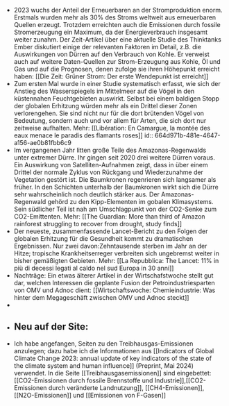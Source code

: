 - 2023 wuchs der Anteil der Erneuerbaren an der Stromproduktion enorm. Erstmals wurden mehr als 30% des Stroms weltweit aus erneuerbaren Quellen erzeugt. Trotzdem erreichten auch die Emissionen durch fossile Stromerzeugung ein Maximum, da der Energieverbrauch insgesamt weiter zunahm. Der Zeit-Artikel über eine aktuelle Studie des Thinktanks Ember diskutiert einige der relevanten Faktoren im Detail, z.B. die Auswirkungen von Dürren auf den Verbrauch von Kohle. Er verweist auch auf weitere Daten-Quellen zur Strom-Erzeugung aus Kohle, Öl und Gas und auf die Prognosen, denen zufolge sie ihren Höhepunkt erreicht haben: [[Die Zeit: Grüner Strom: Der erste Wendepunkt ist erreicht]]
- Zum ersten Mal wurde in einer Studie systematisch erfasst, wie sich der Anstieg des Wasserspiegels im Mittelmeer auf die Vögel in den küstennahen Feuchtgebieten auswirkt. Selbst bei einem baldigen Stopp der globalen Erhitzung würden mehr als ein Drittel dieser Zonen verlorengehen. Sie sind nicht nur für die dort brütenden Vögel von Bedeutung, sondern auch und vor allem für Arten, die sich dort nur zeitweise aufhalten. Mehr: [[Libération: En Camargue, la montée des eaux menace le paradis des flamants roses]]
  id:: 664d971b-481e-4647-a156-ae0b81fbb6c9
- Im vergangenen Jahr litten große Teile des Amazonas-Regenwalds unter extremer Dürre. Ihr gingen seit 2020 drei weitere Dürren voraus. Ein Auswirkung von Satelliten-Aufnahmen zeigt, dass in über einem Drittel der normale Zyklus von Rückgang und Wiederzunahme der Vegetation gestört ist. Die Baumkronen regenrieren sich langsamer als früher. In den Schichten unterhalb der Baumkronen wirkt sich die Dürre sehr wahrscheinlich noch deutlich stärker aus. Der Amazonas-Regenwald gehörd zu den Kipp-Elementen im gobalen Klimasystems. Sein südlicher Teil ist nah am Umschlagpunkt von der CO2-Senke zum CO2-Emittenten. Mehr: [[The Guardian: More than third of Amazon rainforest struggling to recover from drought, study finds]]
- Der neueste, zusammenfassende Lancet-Bericht zu den Folgen der globalen Erhitzung für die Gesundheit kommt zu dramatischen Ergebnissen. Nur zwei davon:Zehntausende sterben im Jahr an der Hitze; tropische Krankheitserreger verbreiten sich ungebremst weiter in bisher gemäßigten Gebieten. Mehr: [[La Repubblica: The Lancet: 11% in più di decessi legati al caldo nel sud Europa in 30 anni]]
- Nachträge: Ein etwas älterer Artikel in der Wirtschafstwoche stellt gut dar, welchen Interessen die geplante Fusion der Petroindustriesparten von OMV und Adnoc dient: [[Wirtschaftswoche: Chemieindustrie: Was hinter dem Megageschäft zwischen OMV und Adnoc steckt]]
-
- ## Neu auf der Site:
- Ich habe angefangen, Seiten zu den Treibhausgas-Emissionen anzulegen; dazu habe ich die Informationen aus [[Indicators of Global Climate Change 2023: annual update of key indicators of the state of the climate system and human influence]] (Preprint, Mai 2024) verwendet. In die Seite [[Treibhausgasemissionen]] sind eingebettet: 
  [[CO2-Emissionen durch fossile Brennstoffe und Industrie]],[[CO2-Emissionen durch veränderte Landnutzung]], [[CH4-Emissionen]], [[N2O-Emissionen]] und [[Emissionen von F-Gasen]]